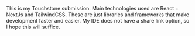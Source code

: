This is my Touchstone submission. Main technologies used are React + NextJs and TailwindCSS. These are just libraries and frameworks that make development faster and easier. My IDE does not have a share link option, so I hope this will suffice. 
